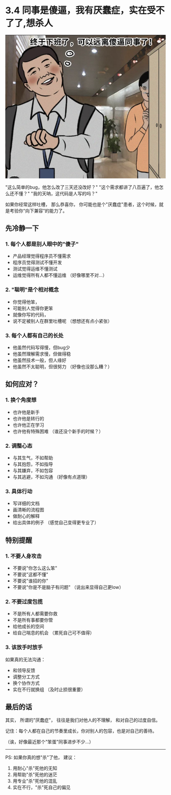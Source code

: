 # 3.4 同事是傻逼，我有厌蠢症，实在受不了了,想杀人

![同事相处](../assets/images/chapter3/colleague-relationship.png)

"这么简单的bug，他怎么改了三天还没改好？"
"这个需求都讲了八百遍了，他怎么还不懂？"
"我的天呐，这代码是人写的吗？"

如果你经常这样吐槽，
那么恭喜你，
你可能也是个"厌蠢症"患者，这个时候，就是考验你“向下兼容”的能力了。

## 先冷静一下

### 1. 每个人都是别人眼中的"傻子"
- 产品经理觉得程序员不懂需求
- 程序员觉得测试不懂开发
- 测试觉得运维不懂测试
- 运维觉得所有人都不懂运维
（好像哪里不对...）

### 2. "聪明"是个相对概念
- 你觉得他笨，
- 可能别人觉得你更笨
- 就像你写的代码，
- 说不定被别人在群里吐槽呢
（想想还有点小紧张）

### 3. 每个人都有自己的长处
- 他虽然代码写得慢，但bug少
- 他虽然理解需求慢，但做得稳
- 他虽然技术一般，但人缘好
- 他虽然不太聪明，但很努力
（好像也没那么糟？）

## 如何应对？

### 1. 换个角度想
- 也许他是新手
- 也许他是转行的
- 也许他正在学习
- 也许他有特殊困难
（谁还没个新手的时候？）

### 2. 调整心态
- 与其生气，不如帮助
- 与其抱怨，不如指导
- 与其嫌弃，不如包容
- 与其逃避，不如沟通
（好像有点道理）

### 3. 具体行动
- 写详细的文档
- 画清晰的流程图
- 做耐心的解释
- 给出具体的例子
（感觉自己变得更专业了）

## 特别提醒

### 1. 不要人身攻击
- 不要说"你怎么这么笨"
- 不要说"这都不懂"
- 不要说"谁招的你"
- 不要说"你是不是脑子有问题"
（说出来显得自己更low）

### 2. 不要过度包揽
- 不是所有人都需要你救
- 不是所有事都要你管
- 给他成长的空间
- 给自己喘息的机会
（累死自己可不值得）

### 3. 该放手时放手
如果真的无法沟通：
- 和领导反馈
- 调整分工方式
- 换个协作方式
- 实在不行就换组
（及时止损很重要）

## 最后的话

其实，
所谓的"厌蠢症"，
往往是我们对他人的不理解，
和对自己的过度自信。

记住：每个人都在自己的节奏里成长，你对别人的包容，也是对自己的善待。

（诶，好像最近那个"笨蛋"同事进步不少...）

---
PS: 如果你真的想"杀"了他，
建议：
1. 用耐心"杀"死他的无知
2. 用帮助"杀"死他的迷茫
3. 用专业"杀"死他的混乱
4. 实在不行，"杀"死自己的偏见 